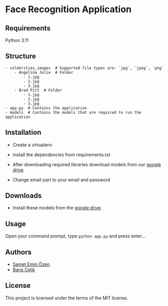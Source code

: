 # Face Recognition Application

## Requirements

Python 3.11

## Structure

```console
- celebrities_images  # Supported file types are: `jpg`, `jpeg`, `png`
    - Angelina Jolie  # Folder
        - 1.jpg
        - 2.jpg
        - 3.jpg
    - Brad Pitt  # Folder
        - 1.jpg
        - 2.jpg
        - 3.jpg
- app.py  # Contains the application
- models  # Contains the models that are required to run the application
```

## Installation

- Create a virtualenv

- Install the dependencies from requirements.txt

- After downloading required libraries download models from our [google drive](https://drive.google.com/drive/folders/1arXbBb_MA20MIgFr0Ap6euUjl-YGjqiD?usp=sharing).

- Change email part to your email and password

## Downloads

- Install these models from the [google drive](https://drive.google.com/drive/folders/1arXbBb_MA20MIgFr0Ap6euUjl-YGjqiD?usp=sharing).

## Usage

Open your command prompt, type `python app.py` and press enter...

## Authors

- [Samet Emin Özen](mailto:sameteminozen2@gmail.com)
- [Barış Çelik](mailto:bariscelikww@gmail.com)

## License

This project is licensed under the terms of the MIT license.
